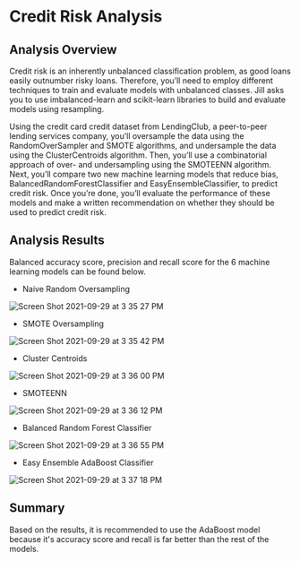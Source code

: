 # Credit Risk Analysis

## Analysis Overview
Credit risk is an inherently unbalanced classification problem, as good loans easily outnumber risky loans. Therefore, you’ll need to employ different techniques to train and evaluate models with unbalanced classes. Jill asks you to use imbalanced-learn and scikit-learn libraries to build and evaluate models using resampling.

Using the credit card credit dataset from LendingClub, a peer-to-peer lending services company, you’ll oversample the data using the RandomOverSampler and SMOTE algorithms, and undersample the data using the ClusterCentroids algorithm. Then, you’ll use a combinatorial approach of over- and undersampling using the SMOTEENN algorithm. Next, you’ll compare two new machine learning models that reduce bias, BalancedRandomForestClassifier and EasyEnsembleClassifier, to predict credit risk. Once you’re done, you’ll evaluate the performance of these models and make a written recommendation on whether they should be used to predict credit risk.

## Analysis Results

Balanced accuracy score, precision and recall score for the 6 machine learning models can be found below.

- Naive Random Oversampling

![Screen Shot 2021-09-29 at 3 35 27 PM](https://user-images.githubusercontent.com/17945476/135336600-a68f1c6f-107e-452d-8ca2-5dba5dee9b0a.png)

- SMOTE Oversampling

![Screen Shot 2021-09-29 at 3 35 42 PM](https://user-images.githubusercontent.com/17945476/135336645-9688607f-8040-4c35-9ceb-b61f4dd3548b.png)

- Cluster Centroids

![Screen Shot 2021-09-29 at 3 36 00 PM](https://user-images.githubusercontent.com/17945476/135336691-6f74a1e8-2085-49c1-acbf-89a9a893bc4f.png)

- SMOTEENN

![Screen Shot 2021-09-29 at 3 36 12 PM](https://user-images.githubusercontent.com/17945476/135336726-d24fef32-f42c-4875-a643-999e9a8fa87d.png)

- Balanced Random Forest Classifier

![Screen Shot 2021-09-29 at 3 36 55 PM](https://user-images.githubusercontent.com/17945476/135336822-8b258791-c6c3-4103-9ff9-ac963e05a3f2.png)

- Easy Ensemble AdaBoost Classifier

![Screen Shot 2021-09-29 at 3 37 18 PM](https://user-images.githubusercontent.com/17945476/135336890-87d4f2bf-f40c-48ff-b41a-2e94e8dd7c86.png)


## Summary
Based on the results, it is recommended to use the AdaBoost model because it's accuracy score and recall is far better than the rest of the models.
